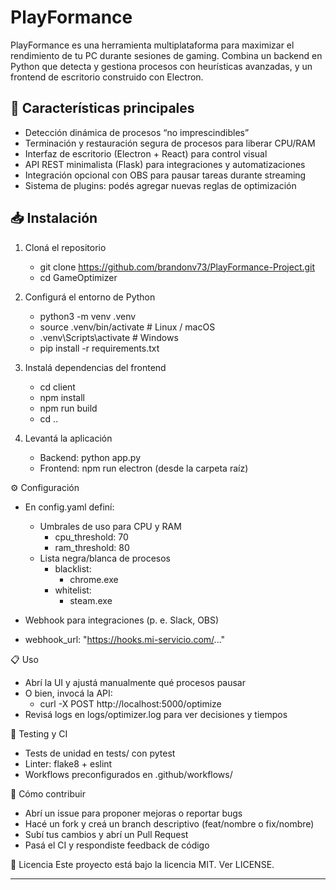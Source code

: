 # PlayFormance

PlayFormance es una herramienta multiplataforma para maximizar el rendimiento de tu PC durante sesiones de gaming. Combina un backend en Python que detecta y gestiona procesos con heurísticas avanzadas, y un frontend de escritorio construido con Electron.

## 🚀 Características principales

   - Detección dinámica de procesos “no imprescindibles”  
   - Terminación y restauración segura de procesos para liberar CPU/RAM  
   - Interfaz de escritorio (Electron + React) para control visual  
   - API REST minimalista (Flask) para integraciones y automatizaciones  
   - Integración opcional con OBS para pausar tareas durante streaming  
   - Sistema de plugins: podés agregar nuevas reglas de optimización  

## 📥 Instalación

1. Cloná el repositorio  
   
   -  git clone https://github.com/brandonv73/PlayFormance-Project.git
   -  cd GameOptimizer
   
2. Configurá el entorno de Python
   
   -  python3 -m venv .venv
   -  source .venv/bin/activate    # Linux / macOS
   -  .venv\Scripts\activate       # Windows
   -  pip install -r requirements.txt
   
3. Instalá dependencias del frontend
   
   - cd client 
   - npm install 
   - npm run build
   - cd ..

5. Levantá la aplicación
   - Backend: python app.py
   - Frontend: npm run electron (desde la carpeta raíz)
     
⚙️ Configuración

   - En config.yaml definí:
      - Umbrales de uso para CPU y RAM
         - cpu_threshold: 70
         - ram_threshold: 80
      - Lista negra/blanca de procesos
         - blacklist:
            - chrome.exe
         - whitelist:
            - steam.exe

   - Webhook para integraciones (p. e. Slack, OBS)
   - webhook_url: "https://hooks.mi-servicio.com/..."

📋 Uso
   - Abrí la UI y ajustá manualmente qué procesos pausar
   - O bien, invocá la API:
      - curl -X POST http://localhost:5000/optimize
   - Revisá logs en logs/optimizer.log para ver decisiones y tiempos
  
🧪 Testing y CI
   - Tests de unidad en tests/ con pytest
   - Linter: flake8 + eslint
   - Workflows preconfigurados en .github/workflows/
  
🤝 Cómo contribuir
   - Abrí un issue para proponer mejoras o reportar bugs
   - Hacé un fork y creá un branch descriptivo (feat/nombre o fix/nombre)
   - Subí tus cambios y abrí un Pull Request
   - Pasá el CI y respondiste feedback de código
  
📄 Licencia
Este proyecto está bajo la licencia MIT.
Ver LICENSE.

---
